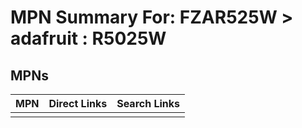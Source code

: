 



# MPN Summary For: FZAR525W > adafruit : R5025W

## MPNs
  

|MPN|Direct Links|Search Links|
| :--- | :--- | :--- |
||||
